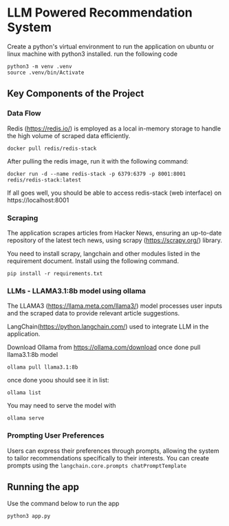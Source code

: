 # LLM Powered Recommendation System
Create a python's virtual environment to run the application on ubuntu or linux machine with python3 installed. run the following code

```
python3 -m venv .venv
source .venv/bin/Activate
```

## Key Components of the Project


### Data Flow
Redis (https://redis.io/) is employed as a local in-memory storage to handle the high volume of scraped data efficiently.

```
docker pull redis/redis-stack
```

After pulling the redis image, run it with the following command:

```
docker run -d --name redis-stack -p 6379:6379 -p 8001:8001 redis/redis-stack:latest
```

If all goes well, you should be able to access redis-stack (web interface) on https://localhost:8001

### Scraping
The application scrapes articles from Hacker News, ensuring an up-to-date repository of the latest tech news, using scrapy (https://scrapy.org/) library.

You need to install scrapy, langchain and other modules listed in the requirement document. Install using the following command.

```
pip install -r requirements.txt
```

### LLMs - LLAMA3.1:8b model using ollama
The LLAMA3 (https://llama.meta.com/llama3/) model processes user inputs and the scraped data to provide relevant article suggestions. 

LangChain(https://python.langchain.com/) used to integrate LLM in the application.

Download Ollama from https://ollama.com/download once done pull llama3.1:8b model

```
ollama pull llama3.1:8b
```

once done yoou should see it in list:
```
ollama list
```

You may need to serve the model with

```
ollama serve
```

### Prompting User Preferences
Users can express their preferences through prompts, allowing the system to tailor recommendations specifically to their interests.
You can create prompts using the `langchain.core.prompts chatPromptTemplate`

## Running the app
Use the command below to run the app

```python3 app.py```
